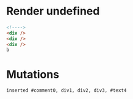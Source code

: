 # Render undefined
```html
<!---->
<div />
<div />
<div />
b
```

# Mutations
```
inserted #comment0, div1, div2, div3, #text4
```
